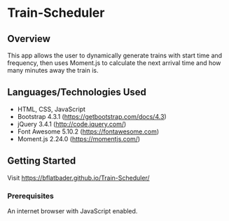 # Train-Scheduler

## Overview
This app allows the user to dynamically generate trains with start time and frequency, then uses Moment.js to calculate the next arrival time and how many minutes away the train is.

## Languages/Technologies Used
- HTML, CSS, JavaScript
- Bootstrap 4.3.1 (https://getbootstrap.com/docs/4.3)
- jQuery 3.4.1 (http://code.jquery.com/)
- Font Awesome 5.10.2 (https://fontawesome.com)
- Moment.js 2.24.0 (https://momentjs.com/)

## Getting Started
Visit https://bflatbader.github.io/Train-Scheduler/

### Prerequisites
An internet browser with JavaScript enabled.